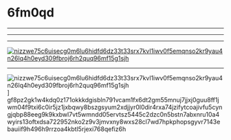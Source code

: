 # 6fm0qd

**********************
[ 42 ]: https://shortly.at/MiB97
--------------------------
**********************
[![ nizzwe75c6uisecg0m6lu6hidfd6dz33t33srx7kvl1iwv0f5emqnso2kr9yau4n26lq4h0eyd309fbroj6rh2quq96mf15g1sjh ](https://user-images.githubusercontent.com/144323531/268226104-b3a0edb0-2243-4ae1-a467-685aab577dcf.gif)][ 42 ]
**********************
![ nizzwe75c6uisecg0m6lu6hidfd6dz33t33srx7kvl1iwv0f5emqnso2kr9yau4n26lq4h0eyd309fbroj6rh2quq96mf15g1sjh ](https://user-images.githubusercontent.com/144323531/268225886-c33ef306-f367-45d5-8418-f393b6ff542e.png)]
gf8pz2gk1w4kdq0z171okkkdgisbln791vcam1fx6dt2gm55mnuj7jjxj0guu8ff1jwm04f9txi6c0ir5jz1jxbqwy8bszgsyum2xdjjyr0l0dir4rxa74jzifytcoajivfu5cyngjqbp88eeg9k9kxbwl7vt5wmndd05ervtsz5445c2dzc0n5bstn7abxnru10a4wyirs13oftxdsa722952nko2z9v3jmvxny8wxs28cl7wd7hpkphopsgyvr7143ebauiif9h496h9rrzoa4kbtl5rjexi768qefiz6h

